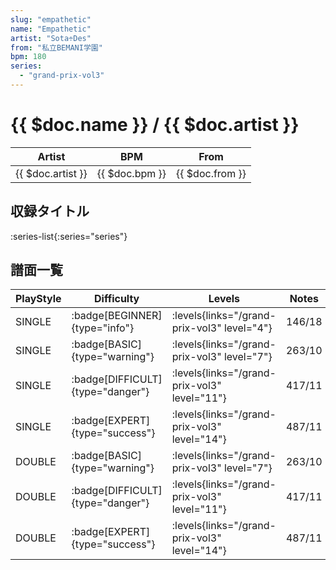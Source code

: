 ```yaml
---
slug: "empathetic"
name: "Empathetic"
artist: "Sota÷Des"
from: "私立BEMANI学園"
bpm: 180
series:
  - "grand-prix-vol3"
---
```


# {{ $doc.name }} / {{ $doc.artist }}

|Artist|BPM|From|
|------|---|----|
|{{ $doc.artist }}|{{ $doc.bpm }}|{{ $doc.from }}|

## 収録タイトル

:series-list{:series="series"}

## 譜面一覧

|PlayStyle|Difficulty|Levels|Notes|Movie|
|---------|----------|------|-----|-----|
|SINGLE| :badge[BEGINNER]{type="info"}| :levels{links="/grand-prix-vol3" level="4"}|146/18||
|SINGLE| :badge[BASIC]{type="warning"}| :levels{links="/grand-prix-vol3" level="7"}|263/10||
|SINGLE| :badge[DIFFICULT]{type="danger"}| :levels{links="/grand-prix-vol3" level="11"}|417/11||
|SINGLE| :badge[EXPERT]{type="success"}| :levels{links="/grand-prix-vol3" level="14"}|487/11||
|DOUBLE| :badge[BASIC]{type="warning"}| :levels{links="/grand-prix-vol3" level="7"}|263/10||
|DOUBLE| :badge[DIFFICULT]{type="danger"}| :levels{links="/grand-prix-vol3" level="11"}|417/11||
|DOUBLE| :badge[EXPERT]{type="success"}| :levels{links="/grand-prix-vol3" level="14"}|487/11||
